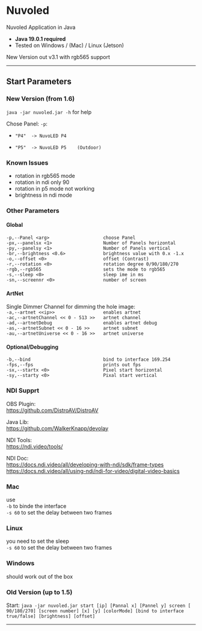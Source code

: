 # Nuvoled #
Nuvoled Application in Java  
 - **Java 19.0.1 required**
 - Tested on Windows / (Mac) / Linux (Jetson)

New Version out v3.1 with rgb565 support

***
## Start Parameters ##
### New Version (from 1.6) ###
`java -jar nuvoled.jar -h` for help

Chose Panel: `-p`: 
*     "P4"  -> NuvoLED P4
*     "P5"  -> NuvoLED P5    (Outdoor)

### Known Issues
* rotation in rgb565 mode
* rotation in ndi only 90
* rotation in p5 mode not working
* brightness in ndi mode


### Other Parameters ###

#### Global ####
`-p,--Panel <arg>                    choose Panel`  
`-px,--panelsx <1>                   Number of Panels horizontal`  
`-py,--panelsy <1>                   Number of Panels vertical`  
`-br,--brightness <0.6>              brightness value with 0.x -1.x`  
`-o,--offset <0>                     offset (Contrast)`  
`-r,--rotation <0>                   rotation degree 0/90/180/270`  
`-rgb,--rgb565                       sets the mode to rgb565`  
`-s,--sleep <0>                      sleep ime in ms`  
`-sn,--screennr <0>                  number of screen`  

#### ArtNet ####
Single Dimmer Channel for dimming the hole image:  
`-a,--artnet <<ip>>                  enables artnet`  
`-ac,--artnetChannel << 0 - 513 >>   artnet channel`  
`-ad,--artnetDebug                   enables artnet debug`  
`-as,--artnetSubnet << 0 - 16 >>     artnet subnet`  
`-au,--artnetUniverse << 0 - 16 >>   artnet universe`

#### Optional/Debugging
`-b,--bind                           bind to interface 169.254`  
`-fps,--fps                          prints out fps`  
`-sx,--startx <0>                    Pixel start horizontal`   
`-sy,--starty <0>                    Pixal start vertical`   

### NDI Supprt ###
OBS Plugin:  
https://github.com/DistroAV/DistroAV  

Java Lib:  
https://github.com/WalkerKnapp/devolay  

NDI Tools:  
https://ndi.video/tools/  

NDI Doc:  
https://docs.ndi.video/all/developing-with-ndi/sdk/frame-types  
https://docs.ndi.video/all/using-ndi/ndi-for-video/digital-video-basics

### Mac ###  
use  
`-b` to binde the interface  
`-s 60` to set the delay between two frames

### Linux ###  
you need to set the sleep  
`-s 60` to set the delay between two frames

### Windows ###
should work out of the box

### Old Version (up to 1.5) ###   
Start:
`java -jar nuvoled.jar start [ip] [Pannal x] [Pannel y] screen [ 90/180/270] [screen number] [x] [y] [colorMode] [bind to interface true/false] [brightness] [offset]`
***
    
